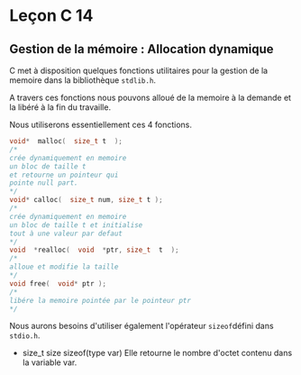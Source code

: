 # Leçon C 14
## Gestion de la mémoire : Allocation dynamique


C met à disposition quelques fonctions utilitaires pour la gestion de la memoire dans la bibliothèque `stdlib.h`. 

A travers ces fonctions nous pouvons alloué de la memoire à la demande et la libéré à la fin du travaille.

Nous utiliserons essentiellement ces 4 fonctions.
``` c
void*  malloc(  size_t t  );
/* 
crée dynamiquement en memoire
un bloc de taille t
et retourne un pointeur qui
pointe null part.
*/
void* calloc(  size_t num, size_t t );
/* 
crée dynamiquement en memoire
un bloc de taille t et initialise 
tout à une valeur par defaut
*/
void  *realloc(  void  *ptr, size_t  t  );
/* 
alloue et modifie la taille 
*/
void free(  void* ptr );
/* 
libére la memoire pointée par le pointeur ptr
*/
```

Nous aurons besoins d'utiliser également l'opérateur `sizeof`défini dans `stdio.h`. 
- size_t size sizeof(type var)
Elle retourne le nombre d'octet contenu dans la variable var.